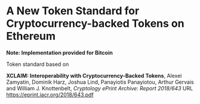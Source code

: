 # A New Token Standard for Cryptocurrency-backed Tokens on Ethereum
**Note: Implementation provided for Bitcoin**

Token standard based on

**XCLAIM: Interoperability with Cryptocurrency-Backed Tokens**, Alexei Zamyatin, Dominik Harz, Joshua Lind, Panayiotis Panayiotou, Arthur Gervais and William J. Knottenbelt, *Cryptology ePrint Archive: Report 2018/643* URL https://eprint.iacr.org/2018/643.pdf